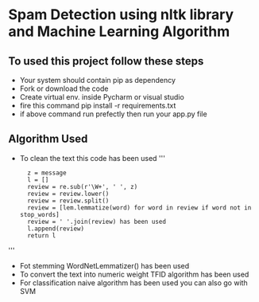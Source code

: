 # Spam Detection using nltk library and Machine Learning Algorithm
## To used this project follow these steps
* Your system should contain pip as dependency
* Fork or download the code
* Create virtual env. inside Pycharm or visual studio
* fire this command pip install -r requirements.txt
* if above command run prefectly then run your app.py file
## Algorithm Used
* To clean the text this code has been used
'''
 
        z = message
        l = []
        review = re.sub(r'\W+', ' ', z)
        review = review.lower()
        review = review.split()
        review = [lem.lemmatize(word) for word in review if word not in stop_words]
        review = ' '.join(review) has been used
        l.append(review)
        return l
 '''
 * Fot stemming WordNetLemmatizer() has been used
* To convert the text into numeric weight TFID algorithm has been used
* For classification naive  algorithm has been used you can also go with SVM
